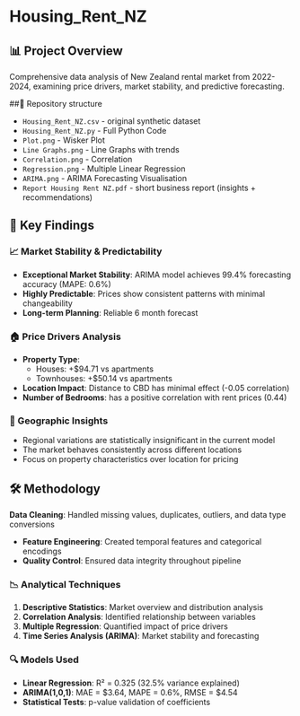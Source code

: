 # Housing_Rent_NZ

## 📊 Project Overview
Comprehensive data analysis of New Zealand rental market from 2022-2024, examining price drivers, market stability, and predictive forecasting.

##📁 Repository structure
- `Housing_Rent_NZ.csv` - original synthetic dataset  
- `Housing_Rent_NZ.py` - Full Python Code
- `Plot.png` - Wisker Plot
- `Line Graphs.png` - Line Graphs with trends
- `Correlation.png` - Correlation 
- `Regression.png` - Multiple Linear Regression
- `ARIMA.png` - ARIMA Forecasting Visualisation
- `Report Housing Rent NZ.pdf` - short business report (insights + recommendations)

## 🎯 Key Findings

### 📈 Market Stability & Predictability
- **Exceptional Market Stability**: ARIMA model achieves 99.4% forecasting accuracy (MAPE: 0.6%)
- **Highly Predictable**: Prices show consistent patterns with minimal changeability
- **Long-term Planning**: Reliable 6 month forecast

### 🏠 Price Drivers Analysis
- **Property Type**: 
  - Houses: +$94.71 vs apartments
  - Townhouses: +$50.14 vs apartments
- **Location Impact**: Distance to CBD has minimal effect (-0.05 correlation)
- **Number of Bedrooms**: has a positive correlation with rent prices (0.44)

 ### 📍 Geographic Insights
- Regional variations are statistically insignificant in the current model
- The market behaves consistently across different locations
- Focus on property characteristics over location for pricing

## 🛠 Methodology
 **Data Cleaning**: Handled missing values, duplicates, outliers, and data type conversions
- **Feature Engineering**: Created temporal features and categorical encodings
- **Quality Control**: Ensured data integrity throughout pipeline

### 📉 Analytical Techniques
1. **Descriptive Statistics**: Market overview and distribution analysis
2. **Correlation Analysis**: Identified relationship between variables
3. **Multiple Regression**: Quantified impact of price drivers
4. **Time Series Analysis (ARIMA)**: Market stability and forecasting

### 🔍 Models Used
- **Linear Regression**: R² = 0.325 (32.5% variance explained)
- **ARIMA(1,0,1)**: MAE = $3.64, MAPE = 0.6%, RMSE = $4.54
- **Statistical Tests**: p-value validation of coefficients

